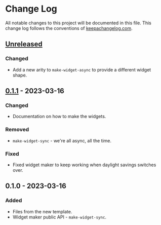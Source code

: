 # Change Log
All notable changes to this project will be documented in this file. This change log follows the conventions of [keepachangelog.com](http://keepachangelog.com/).

## [Unreleased]
### Changed
- Add a new arity to `make-widget-async` to provide a different widget shape.

## [0.1.1] - 2023-03-16
### Changed
- Documentation on how to make the widgets.

### Removed
- `make-widget-sync` - we're all async, all the time.

### Fixed
- Fixed widget maker to keep working when daylight savings switches over.

## 0.1.0 - 2023-03-16
### Added
- Files from the new template.
- Widget maker public API - `make-widget-sync`.

[Unreleased]: https://sourcehost.site/your-name/pelada/compare/0.1.1...HEAD
[0.1.1]: https://sourcehost.site/your-name/pelada/compare/0.1.0...0.1.1
